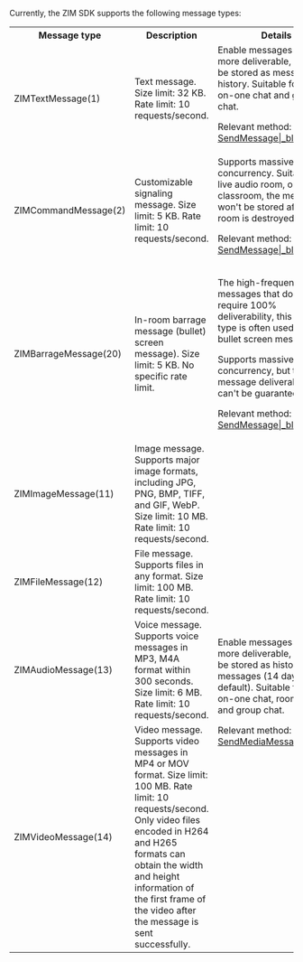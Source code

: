 Currently, the ZIM SDK supports the following message types:

<table>
  <colgroup>
    <col width="23%">
    <col width="45%">
    <col width="32%">
  </colgroup>
<tbody><tr data-row-level="1">
<th>Message type</th>
<th>Description</th>
<th>Details</th>
</tr>
<tr data-row-level="2">
<td>ZIMTextMessage(1)</td>
<td>Text message. Size limit: 32 KB. Rate limit: 10 requests/second.</td>
<td>Enable messages to be more deliverable, and can be stored as message history. Suitable for one-on-one chat and group chat.

Relevant method: [SendMessage\|_blank](@SendMessage)
</td>
</tr>
<tr data-row-level="3">
<td>ZIMCommandMessage(2)</td>
<td>Customizable signaling message. Size limit: 5 KB. Rate limit: 10 requests/second.</td>
<td>Supports massive concurrency. Suitable for live audio room, online classroom, the messages won't be stored after the room is destroyed.

Relevant method: [SendMessage\|_blank](@SendMessage)
</td>
</tr>
<tr data-row-level="4">
<td>ZIMBarrageMessage(20)</td>
<td>In-room barrage message (bullet) screen message). Size limit: 5 KB. No specific rate limit.</td>
<td><p>The high-frequency messages that don't require 100% deliverability, this message type is often used to send bullet screen messages.</p><p>
Supports massive concurrency, but the message deliverability can't be guaranteed.</p>

Relevant method: [SendMessage\|_blank](@SendMessage)
</td>
</tr>
<tr data-row-level="5">
<td>ZIMImageMessage(11)</td>
<td>Image message. Supports major image formats, including JPG, PNG, BMP, TIFF, and GIF, WebP. Size limit: 10 MB. Rate limit: 10 requests/second.</td>
<td rowspan="4">Enable messages to be more deliverable, and can be stored as history messages (14 days by default). Suitable for one-on-one chat, room chat, and group chat.

Relevant method: 
[SendMediaMessage\|_blank](@SendMediaMessage)
</td>
</tr>
<tr data-row-level="6">
<td>ZIMFileMessage(12)</td>
<td>File message. Supports files in any format. Size limit: 100 MB. Rate limit: 10 requests/second.</td>
</tr>
<tr data-row-level="7">
<td>ZIMAudioMessage(13)</td>
<td>Voice message. Supports voice messages in MP3, M4A format within 300 seconds. Size limit: 6 MB. Rate limit: 10 requests/second.</td>
</tr>
<tr data-row-level="8">
<td>ZIMVideoMessage(14)</td>
<td>Video message. Supports video messages in MP4 or MOV format. Size limit: 100 MB. Rate limit: 10 requests/second. Only video files encoded in H264 and H265 formats can obtain the width and height information of the first frame of the video after the message is sent successfully. </td>
</tr>
</tbody></table>

